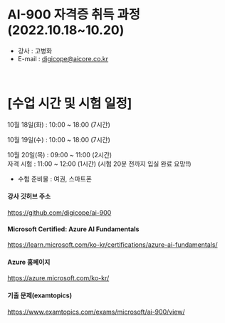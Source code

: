 # AI-900 자격증 취득 과정 (2022.10.18~10.20)

- 강사 : 고병화
- E-mail : digicope@aicore.co.kr

<br>

# [수업 시간 및 시험 일정]
10월 18일(화) : 10:00 ~ 18:00 (7시간)

10월 19일(수) : 10:00 ~ 18:00 (7시간)

10월 20일(목) :  09:00 ~ 11:00 (2시간) <br>
     자격 시험  :  11:00 ~ 12:00 (1시간) 
     (시험 20분 전까지  입실 완료 요망!!)   

- 수험 준비물 : 여권, 스마트폰

#### 강사 깃허브 주소
https://github.com/digicope/ai-900
<br>

#### Microsoft Certified: Azure AI Fundamentals
https://learn.microsoft.com/ko-kr/certifications/azure-ai-fundamentals/
<br>

#### Azure 홈페이지
https://azure.microsoft.com/ko-kr/
<br>

#### 기출 문제(examtopics)
https://www.examtopics.com/exams/microsoft/ai-900/view/


